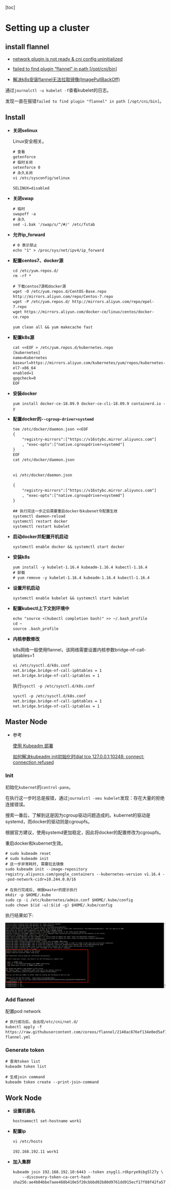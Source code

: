 [toc]

# Setting up a cluster

## install flannel

- [network plugin is not ready & cni config uninitialized](https://github.com/kubernetes/kubernetes/issues/103324)

- [failed to find plugin “flannel” in path [/opt/cni/bin]](https://blog.csdn.net/qq_29385297/article/details/127682552)
- [解决k8s安装flannel无法拉取镜像(ImagePullBackOff)](https://blog.csdn.net/sinat_23225111/article/details/125111063)

通过`journalctl -u kubelet -f`查看kubelet的日志。

发现一直在报错`failed to find plugin "flannel" in path [/opt/cni/bin]`。

## Install

- **关闭selinux**

  Linux安全相关。

    ``` shell
    # 查看
    getenforce 
    # 临时关闭
    setenforce 0
    # 永久关闭
    vi /etc/sysconfig/selinux
  
    SELINUX=disabled
    ```

- **关闭swap**

  ``` shell
  # 临时
  swapoff -a
  # 永久
  sed -i.bak '/swap/s/^/#/' /etc/fstab
  ```

- **允许ip_forward**

  ``` shell
  # 0 表示禁止
  echo "1" > /proc/sys/net/ipv4/ip_forward
  ```

- **配置centos7、docker源**

  ``` shell
  cd /etc/yum.repos.d/
  rm -rf *
  
  # 下载centos7源和docker源
  wget -O /etc/yum.repos.d/CentOS-Base.repo http://mirrors.aliyun.com/repo/Centos-7.repo
  wget -P /etc/yum.repos.d/ http://mirrors.aliyun.com/repo/epel-7.repo
  wget https://mirrors.aliyun.com/docker-ce/linux/centos/docker-ce.repo
  
  yum clean all && yum makecache fast
  ```

- **配置k8s源**

  ``` shell
  cat <<EOF > /etc/yum.repos.d/kubernetes.repo
  [kubernetes]
  name=Kubernetes
  baseurl=https://mirrors.aliyun.com/kubernetes/yum/repos/kubernetes-el7-x86_64
  enabled=1
  gpgcheck=0
  EOF
  ```

- **安装docker**

  ``` shell
  yum install docker-ce-18.09.9 docker-ce-cli-18.09.9 containerd.io -y
  ```

- **配置docker的`--cgroup-driver=systemd`**

  ``` shell
  tee /etc/docker/daemon.json <<EOF
  {
      "registry-mirrors":["https://v16stybc.mirror.aliyuncs.com"]
      , "exec-opts":["native.cgroupdriver=systemd"]
  }
  EOF
  cat /etc/docker/daemon.json
  
  
  vi /etc/docker/daemon.json
  
  {
      "registry-mirrors":["https://v16stybc.mirror.aliyuncs.com"]
      , "exec-opts":["native.cgroupdriver=systemd"]
  }
  
  ## 执行完这一步之后需要重启docker与kubenet令配置生效
  systemctl daemon-reload
  systemctl restart docker
  systemctl restart kubelet
  ```

  [^cgroup driver]: control group driver是Linux系统内核提供的特性，主要用于限制和隔离一组进程对系统资源的使用。

- **启动docker并配置开机启动**

  ``` shell
  systemctl enable docker && systemctl start docker
  ```

- **安装k8s**

  ``` shell
  yum install -y kubelet-1.16.4 kubeadm-1.16.4 kubectl-1.16.4
  # 卸载
  # yum remove -y kubelet-1.16.4 kubeadm-1.16.4 kubectl-1.16.4
  ```

- **设置开机启动**

  ``` shell
  systemctl enable kubelet && systemctl start kubelet
  ```

- **配置kubectl上下文到环境中**

  ``` shell 
  echo "source <(kubectl completion bash)" >> ~/.bash_profile
  cd ~
  source .bash_profile
  ```

- **内核参数修改**

  k8s网络一般使用flannel，该网络需要设置内核参数bridge-nf-call-iptables=1

    ``` shell
  vi /etc/sysctl.d/k8s.conf
  net.bridge.bridge-nf-call-ip6tables = 1
  net.bridge.bridge-nf-call-iptables = 1
    ```

  执行`sysctl -p /etc/sysctl.d/k8s.conf`

  ``` shell
  sysctl -p /etc/sysctl.d/k8s.conf
  net.bridge.bridge-nf-call-ip6tables = 1
  net.bridge.bridge-nf-call-iptables = 1
  ```


## Master Node

- 参考

  [使用 Kubeadm 部署](http://icyfenix.cn/appendix/deployment-env-setup/setup-kubernetes/setup-kubeadm.html)

  [如何解决kubeadm init初始化时dial tcp 127.0.0.1:10248: connect: connection refused](https://www.myfreax.com/how-to-solve-dial-tcp-127-0-0-1-10248-connect-connection-refused-during-kubeadm-init-initialization/)

### Init

初始化`kubernet`的`control-pane`。

在执行这一步时总是报错，通过`journalctl -xeu kubelet`发现：存在大量的拒绝连接错误。

搜索一番后，了解到这是因为cgroup驱动问题造成的。kubernet的驱动是systemd，而docker的驱动则是cgroupfs。

根据官方建议，使用systemd更加稳定，因此将docker的配置修改为cgroupfs。

重启docker和kubernet生效。

``` shell
# sudo kubeadm reset
# sudo kubeadm init
# 这一步非常耗时, 需要拉去镜像
sudo kubeadm init --image-repository registry.aliyuncs.com/google_containers --kubernetes-version v1.16.4 --pod-network-cidr=10.244.0.0/16

# 在执行完成后, 根据master的提示执行
mkdir -p $HOME/.kube
sudo cp -i /etc/kubernetes/admin.conf $HOME/.kube/config
sudo chown $(id -u):$(id -g) $HOME/.kube/config
```

执行结果如下:

![image-kubernet-master-node-install](../images/kubernet-master-node-install-success.png)

### Add flannel

配置pod network

``` shell
# 执行成功后，会出现/etc/cni/net.d/
kubectl apply -f https://raw.githubusercontent.com/coreos/flannel/2140ac876ef134e0ed5af15c65e414cf26827915/Documentation/kube-flannel.yml
```

### Generate token

``` shell
# 查询token list
kubeadm token list

# 生成join command
kubeadm token create --print-join-command
```

## Work Node

- **设置机器名**

  ``` shell 
  hostnamectl set-hostname work1
  ```

- **配置ip**

  ``` shell
  vi /etc/hosts
  
  192.168.192.11 work1
  ```

- **加入集群**

  ``` shell
  kubeadm join 192.168.192.10:6443 --token znygl1.rdkprye9ibg5l27y \
      --discovery-token-ca-cert-hash sha256:ae4b04bbe7aee468b410e5f20cbbbd02b80d9761dd915ecf17f88f42fa57debb 
  ```

